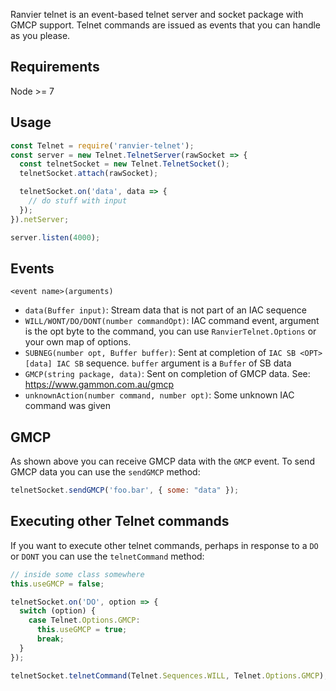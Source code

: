 Ranvier telnet is an event-based telnet server and socket package with GMCP support. Telnet commands are issued as events that you can handle as you please.

## Requirements

Node >= 7

## Usage

```javascript
const Telnet = require('ranvier-telnet');
const server = new Telnet.TelnetServer(rawSocket => {
  const telnetSocket = new Telnet.TelnetSocket();
  telnetSocket.attach(rawSocket);

  telnetSocket.on('data', data => {
    // do stuff with input
  });
}).netServer;

server.listen(4000);
```


## Events

`<event name>(arguments)`

* `data(Buffer input)`: Stream data that is not part of an IAC sequence
* `WILL/WONT/DO/DONT(number commandOpt)`: IAC command event, argument is the opt byte to the command, you can use `RanvierTelnet.Options` or your own map of options.
* `SUBNEG(number opt, Buffer buffer)`: Sent at completion of `IAC SB <OPT> [data] IAC SB` sequence. `buffer` argument is a `Buffer` of SB data
* `GMCP(string package, data)`: Sent on completion of GMCP data. See: https://www.gammon.com.au/gmcp
* `unknownAction(number command, number opt)`: Some unknown IAC command was given

## GMCP

As shown above you can receive GMCP data with the `GMCP` event. To send GMCP data you can use the `sendGMCP` method:

```javascript
telnetSocket.sendGMCP('foo.bar', { some: "data" });
```

## Executing other Telnet commands

If you want to execute other telnet commands, perhaps in response to a `DO` or `DONT` you can use the `telnetCommand` method:

```javascript
// inside some class somewhere
this.useGMCP = false;

telnetSocket.on('DO', option => {
  switch (option) {
    case Telnet.Options.GMCP:
      this.useGMCP = true;
      break;
  }
});

telnetSocket.telnetCommand(Telnet.Sequences.WILL, Telnet.Options.GMCP);
```
